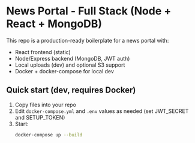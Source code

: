 # News Portal - Full Stack (Node + React + MongoDB)

This repo is a production-ready boilerplate for a news portal with:
- React frontend (static)
- Node/Express backend (MongoDB, JWT auth)
- Local uploads (dev) and optional S3 support
- Docker + docker-compose for local dev

## Quick start (dev, requires Docker)
1. Copy files into your repo
2. Edit `docker-compose.yml` and `.env` values as needed (set JWT_SECRET and SETUP_TOKEN)
3. Start:
   ```bash
   docker-compose up --build

